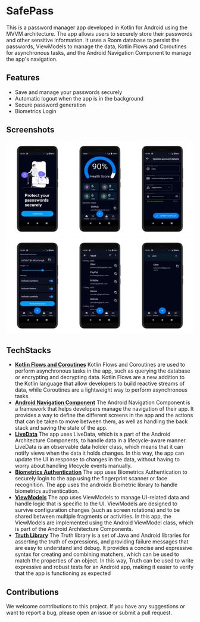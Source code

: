 # SafePass
This is a password manager app developed in Kotlin for Android using the MVVM architecture. The app allows users to securely store their passwords and other sensitive information. It uses a Room database to persist the passwords, ViewModels to manage the data, Kotlin Flows and Coroutines for asynchronous tasks, and the Android Navigation Component to manage the app's navigation.

## Features
  - Save and manage your passwords securely
  - Automatic logout when the app is in the background
  - Secure password generation
  - Biometrics Login

## Screenshots
![](screenshots/combine_images.jpg)
![](screenshots/combine_images1.jpg)

## TechStacks
  - [**Kotlin Flows and Coroutines**](https://kotlinlang.org/docs/reference/coroutines-overview.html)
    Kotlin Flows and Coroutines are used to perform asynchronous tasks in the app, such as querying the database or encrypting and decrypting data. Kotlin Flows are a new addition to the Kotlin language that allow developers to build reactive streams of data, while Coroutines are a lightweight way to perform asynchronous tasks.
  - [**Android Navigation Component**](https://developer.android.com/guide/navigation)
    The Android Navigation Component is a framework that helps developers manage the navigation of their app. It provides a way to define the different screens in the app and the actions that can be taken to move between them, as well as handling the back stack and saving the state of the app.
  - [**LiveData**](https://developer.android.com/topic/libraries/architecture/livedata)
  The app uses LiveData, which is a part of the Android Architecture Components, to handle data in a lifecycle-aware manner. LiveData is an observable data holder class, which means that it can notify views when the data it holds changes. In this way, the app can update the UI in response to changes in the data, without having to worry about handling lifecycle events manually.
  - [**Biometrics Authentication**](https://developer.android.com/training/sign-in/biometric-auth)
  The app uses Biometrics Authentication to securely login to the app using the fingerprint scanner or face recognition. The app uses the androidx Biometric library to handle biometrics authentication.
  - [**ViewModels**](https://developer.android.com/topic/libraries/architecture/viewmodel)
  The app uses ViewModels to manage UI-related data and handle logic that is specific to the UI. ViewModels are designed to survive configuration changes (such as screen rotations) and to be shared between multiple fragments or activities. In this app, the ViewModels are implemented using the Android ViewModel class, which is part of the Android Architecture Components.
  - [**Truth Library**](https://github.com/google/truth)
  The Truth library is a set of Java and Android libraries for asserting the truth of expressions, and providing failure messages that are easy to understand and debug. It provides a concise and expressive syntax for creating and combining matchers, which can be used to match the properties of an object. In this way, Truth can be used to write expressive and robust tests for an Android app, making it easier to verify that the app is functioning as expected
  



## Contributions
We welcome contributions to this project. If you have any suggestions or want to report a bug, please open an issue or submit a pull request.
